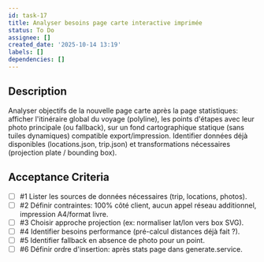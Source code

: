 ```yaml
---
id: task-17
title: Analyser besoins page carte interactive imprimée
status: To Do
assignee: []
created_date: '2025-10-14 13:19'
labels: []
dependencies: []
---
```


## Description

<!-- SECTION:DESCRIPTION:BEGIN -->
Analyser objectifs de la nouvelle page carte après la page statistiques: afficher l\'itinéraire global du voyage (polyline), les points d\'étapes avec leur photo principale (ou fallback), sur un fond cartographique statique (sans tuiles dynamiques) compatible export/impression. Identifier données déjà disponibles (locations.json, trip.json) et transformations nécessaires (projection plate / bounding box).
<!-- SECTION:DESCRIPTION:END -->

## Acceptance Criteria
<!-- AC:BEGIN -->
- [ ] #1 Lister les sources de données nécessaires (trip, locations, photos).
- [ ] #2 Définir contraintes: 100% côté client, aucun appel réseau additionnel, impression A4/format livre.
- [ ] #3 Choisir approche projection (ex: normaliser lat/lon vers box SVG).
- [ ] #4 Identifier besoins performance (pré-calcul distances déjà fait ?).
- [ ] #5 Identifier fallback en absence de photo pour un point.
- [ ] #6 Définir ordre d\'insertion: après stats page dans generate.service.
<!-- AC:END -->
